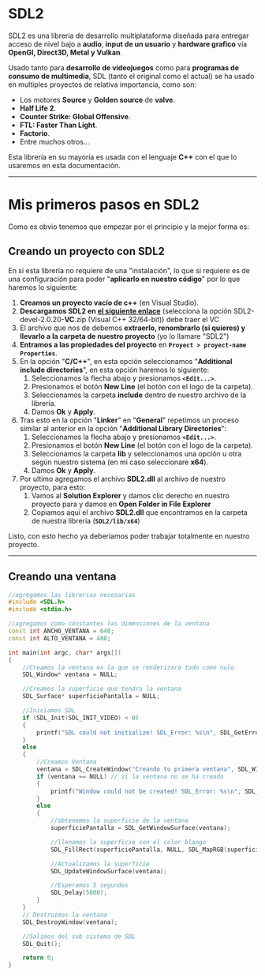 # SDL2

SDL2 es una librería de desarrollo multiplataforma diseñada para entregar acceso de nivel bajo a **audio**, **input de un usuario** y **hardware grafico** vía **OpenGl, Direct3D, Metal y Vulkan**.

Usado tanto para **desarrollo de videojuegos** como para **programas de consumo de multimedia**, SDL (tanto el original como el actual) se ha usado en multiples proyectos de relativa importancia, como son:

* Los motores **Source** y **Golden source** de **valve**.
* **Half Life 2**.
* **Counter Strike: Global Offensive**.
* **FTL: Faster Than Light**.
* **Factorio**.
* Entre muchos otros...

Esta librería en su mayoría es usada con el lenguaje **C++** con el que lo usaremos en esta documentación.

---

# Mis primeros pasos en SDL2

Como es obvio tenemos que empezar por el principio y la mejor forma es:

## Creando un proyecto con SDL2

En si esta librería no requiere de una "instalación", lo que si requiere es de una configuración para poder "**aplicarlo en nuestro código**" por lo que haremos lo siguiente:

1. **Creamos un proyecto vacío de c++** (en Visual Studio).
2. **Descargamos SDL2 en [el siguiente enlace](https://www.libsdl.org/download-2.0.php)** (selecciona la opción SDL2-devel-2.0.20-**VC**.zip (Visual C++ 32/64-bit)) debe traer el VC
3. El archivo que nos de debemos **extraerlo, renombrarlo (si quieres) y llevarlo a la carpeta de nuestro proyecto** (yo lo llamare "SDL2")
4. **Entramos a las propiedades del proyecto** en **`Proyect > proyect-name Properties`**.
5. En la opción "**C/C++**", en esta opción seleccionamos "**Additional include directories**", en esta opción haremos lo siguiente:
   1. Seleccionamos la flecha abajo y presionamos **`<Edit...>`**.
   2. Presionamos el botón **New Line** (el botón con el logo de la carpeta).
   3. Seleccionamos la carpeta **include** dentro de nuestro archivo de la librería.
   4. Damos **Ok** y **Apply**.
6. Tras esto en la opción "**Linker**" en "**General**" repetimos un proceso similar al anterior en la opción "**Additional Library Directories**":
   1. Seleccionamos la flecha abajo y presionamos **`<Edit...>`**.
   2. Presionamos el botón **New Line** (el botón con el logo de la carpeta).
   3. Seleccionamos la carpeta **lib** y seleccionamos una opción u otra según nuestro sistema (en mi caso seleccionare **x64**).
   4. Damos **Ok** y **Apply**.
7. Por ultimo agregamos el archivo **SDL2.dll** al archivo de nuestro proyecto, para esto:
   1. Vamos al **Solution Explorer** y damos clic derecho en nuestro proyecto para y damos en **Open Folder in File Explorer**
   2. Copiamos aquí el archivo **SDL2.dll** que encontramos en la carpeta de nuestra librería (**`SDL2/lib/x64`**)

Listo, con esto hecho ya deberíamos poder trabajar totalmente en nuestro proyecto.

---

## Creando una ventana

~~~cpp
//agregamos las librerias necesarias
#include <SDL.h>
#include <stdio.h>

//agregamos como constantes las dimensiones de la ventana
const int ANCHO_VENTANA = 640;
const int ALTO_VENTANA = 480;

int main(int argc, char* args[])
{
    //Creamos la ventana en la que se renderizara todo como nulo
    SDL_Window* ventana = NULL;

    //Creamos la superficie que tendra la ventana
    SDL_Surface* superficiePantalla = NULL;

    //Iniciamos SDL
    if (SDL_Init(SDL_INIT_VIDEO) < 0)
    {
        printf("SDL could not initialize! SDL_Error: %s\n", SDL_GetError());
    }
    else
    {
        //Creamos Ventana
        ventana = SDL_CreateWindow("Creando tu primera ventana", SDL_WINDOWPOS_UNDEFINED, SDL_WINDOWPOS_UNDEFINED, ANCHO_VENTANA, ALTO_VENTANA, SDL_WINDOW_SHOWN);
        if (ventana == NULL) // si la ventana no se ha creado
        {
            printf("Window could not be created! SDL_Error: %s\n", SDL_GetError()); // mostrar error
        }
        else
        {
            //obtenemos la superficie de la ventana
            superficiePantalla = SDL_GetWindowSurface(ventana); 

            //llenamos la superficie con el color blango
            SDL_FillRect(superficiePantalla, NULL, SDL_MapRGB(superficiePantalla->format, 0xFF, 0xFF, 0xFF));

            //Actualizamos la superficie
            SDL_UpdateWindowSurface(ventana);

            //Esperamos 5 segundos
            SDL_Delay(5000);
        }
    }
    // Destruimos la ventana
    SDL_DestroyWindow(ventana);

    //Salimos del sub sistema de SDL
    SDL_Quit();

    return 0;
}
~~~

